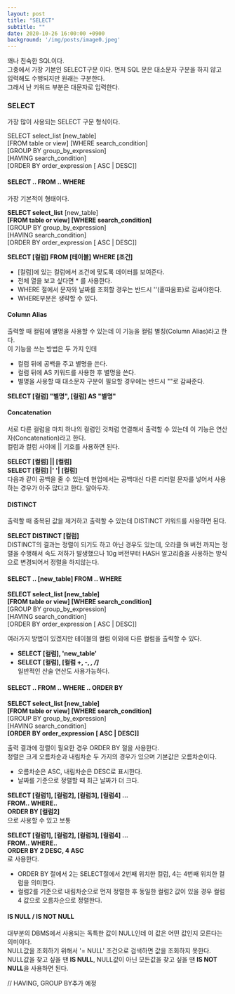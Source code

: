 ```yaml
---
layout: post
title: "SELECT"
subtitle: ""
date: 2020-10-26 16:00:00 +0900
background: '/img/posts/image0.jpeg'
---
```


꽤나 친숙한 SQL이다.  
그중에서 가장 기본인 SELECT구문 이다.
먼저 SQL 문은 대소문자 구분을 하지 않고 입력해도 수행되지만 원래는 구분한다.  
그래서 난 키워드 부분은 대문자로 입력한다.

### SELECT

가장 많이 사용되는 SELECT 구문 형식이다.


SELECT select_list [new_table]  
[FROM table or view] [WHERE search_condition]  
[GROUP BY group_by_expression]  
[HAVING search_condition]  
[ORDER BY order_expression [ ASC | DESC]]

#### SELECT .. FROM .. WHERE
가장 기본적이 형태이다.  

**SELECT select_list** [new_table]  
**[FROM table or view] [WHERE search_condition]**  
[GROUP BY group_by_expression]  
[HAVING search_condition]  
[ORDER BY order_expression [ ASC | DESC]]

**SELECT [컬럼]**
**FROM [테이블]**
**WHERE [조건]**  
- [컬럼]에 있는 컬럼에서 조건에 맞도록 데이터를 보여준다.
- 전체 열을 보고 싶다면 * 를 사용한다.
- WHERE 절에서 문자와 날짜를 조회할 경우는 반드시 ''(홑따옴표)로 감싸야한다.
- WHERE부분은 생략할 수 있다.

#### Column Alias
출력할 때 컬럼에 별명을 사용할 수 있는데 이 기능을 컬럼 별칭(Column Alias)라고 한다.  
이 기능을 쓰는 방법은 두 가지 인데  
- 컬럼 뒤에 공백을 주고 별명을 쓴다.
- 컬럼 뒤에 AS 키워드를 사용한 후 별명을 쓴다.
- 별명을 사용할 때 대소문자 구분이 필요할 경우에는 반드시 ""로 감싸준다.  

**SELECT [컬럼] "별명", [컬럼] AS "별명"**

#### Concatenation

서로 다른 컬럼을 마치 하나의 컬럼인 것처럼 연결해서 출력할 수 있는데 이 기능은 연산자(Concatenation)라고 한다.  
컬럼과 컬럼 사이에 || 기호를 사용하면 된다.  

**SELECT [컬럼] || [컬럼]**  
**SELECT [컬럼] |' '| [컬럼]**  
다음과 같이 공백을 줄 수 있는데 현업에서는 공백대신 다른 리터럴 문자를 넣어서 사용하는 경우가 아주 많다고 한다. 알아두자.

#### DISTINCT
출력할 때 중복된 값을 제거하고 출력할 수 있는데 DISTINCT 키워드를 사용하면 된다.

**SELECT DISTINCT [컬럼]**  
DISTINCT의 결과는 정렬이 되기도 하고 아닌 경우도 있는데, 오라클 9i 버전 까지는 정렬을 수행해서 속도 저하가 발생했으나 10g 버전부터 HASH 알고리즘을 사용하는 방식으로 변경되어서 정렬을 하지않는다.

#### SELECT .. [new_table] FROM .. WHERE
  
**SELECT select_list [new_table]**  
**[FROM table or view] [WHERE search_condition]**  
[GROUP BY group_by_expression]  
[HAVING search_condition]  
[ORDER BY order_expression [ ASC | DESC]]

여러가지 방법이 있겠지만 테이블의 컬럼 이외에 다른 컬럼을 출력할 수 있다.  
- **SELECT [컬럼], 'new_table'**  
- **SELECT [컬럼], [컬럼 +, -, *, /]***  
일반적인 산술 연산도 사용가능하다.

#### SELECT .. FROM .. WHERE .. ORDER BY
  
**SELECT select_list [new_table]**  
**[FROM table or view] [WHERE search_condition]**  
[GROUP BY group_by_expression]  
[HAVING search_condition]  
**[ORDER BY order_expression [ ASC | DESC]]**

출력 결과에 정렬이 필요한 경우 ORDER BY 절을 사용한다.  
정렬은 크게 오름차순과 내림차순 두 가지의 경우가 있으며 기본값은 오름차순이다.
- 오름차순은 ASC, 내림차순은 DESC로 표시한다.
- 날짜를 기준으로 정렬할 때 최근 날짜가 더 크다.  

**SELECT [컬럼1], [컬럼2], [컬럼3], [컬럼4] ...**  
**FROM.. WHERE..**  
**ORDER BY [컬럼2]**  
으로 사용할 수 있고 보통

**SELECT [컬럼1], [컬럼2], [컬럼3], [컬럼4] ...**  
**FROM.. WHERE..**  
**ORDER BY 2 DESC, 4 ASC**  
로 사용한다.
- ORDER BY 절에서 2는 SELECT절에서 2번째 위치한 컬럼, 4는 4번째 위치한 컬럼을 의미한다.
- 컬럼2를 기준으로 내림차순으로 먼저 정렬한 후 동일한 컬럼2 값이 있을 경우 컬럼4 값으로 오름차순으로 정렬한다.  

#### IS NULL / IS NOT NULL

대부분의 DBMS에서 사용되는 독특한 값이 NULL인데 이 값은 어떤 값인지 모른다는 의미이다.  
NULL값을 조회하기 위해서 '= NULL' 조건으로 검색하면 값을 조회하지 못한다.  
NULL값을 찾고 싶을 땐 **IS NULL**, NULL값이 아닌 모든값을 찾고 싶을 땐 **IS NOT NULL**을 사용하면 된다.

// HAVING, GROUP BY추가 예정














<!-- < HashMap과 HashTable의 차이 >

1. HashMap은 비동기, HashTable은 동기이다

- 단일 Thread에서는 HashMap이 멀티 Thread에서는 HashTable을 사용

● 단일 Thread에서 HashTable보다 HashMap의 성능이 더 좋음 : HashTable은 동기화를 위한 비용이 포함되기 때문

2. HashMap은 하나의 null key와 다수의 null value가 허용되지만, HashTable에서는 null을 불허

- HashTable은 객체를 저장하거나 불러올때 key가 hashCode 메소드와 equals 메소드를 사용하기 때문에 null을 불허 -->
